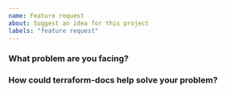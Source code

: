 ```yaml
---
name: Feature request
about: Suggest an idea for this project
labels: "feature request"
---
```


<!--
Thank you for helping to improve terraform-docs!

Please be sure to search for open issues before raising a new one. We use issues
for bug reports and feature requests. Please note, this template is for feature
requests, not bugs report. For more information, see the Contributing Guidelines
at https://git.io/Jt3Hr. Please find us at https://slack.terraform-docs.io for
questions, support, and discussion.
-->

### What problem are you facing?

<!--
Please tell us a little about your use case - it's okay if it's hypothetical!
Leading with this context helps frame the feature request so we can ensure we
implement it sensibly.
--->


### How could terraform-docs help solve your problem?

<!--
Let us know how you think terraform-docs could help with your use case. 
-->
